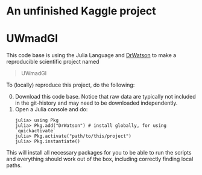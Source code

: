 # An unfinished Kaggle project

# UWmadGI

This code base is using the Julia Language and [DrWatson](https://juliadynamics.github.io/DrWatson.jl/stable/)
to make a reproducible scientific project named
> UWmadGI

To (locally) reproduce this project, do the following:

0. Download this code base. Notice that raw data are typically not included in the
   git-history and may need to be downloaded independently.
1. Open a Julia console and do:
   ```
   julia> using Pkg
   julia> Pkg.add("DrWatson") # install globally, for using `quickactivate`
   julia> Pkg.activate("path/to/this/project")
   julia> Pkg.instantiate()
   ```

This will install all necessary packages for you to be able to run the scripts and
everything should work out of the box, including correctly finding local paths.
